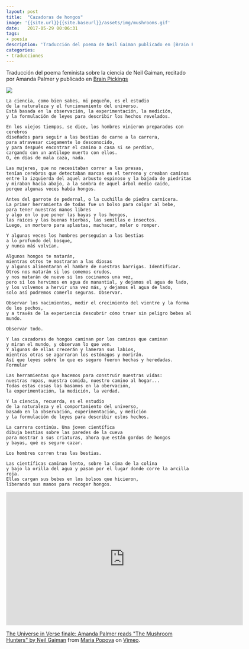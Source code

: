 ```yaml
---
layout: post
title:  "Cazadoras de hongos"
image: '{{site.url}}{{site.baseurl}}/assets/img/mushrooms.gif'
date:   2017-05-29 00:06:31
tags:
- poesía
description: 'Traducción del poema de Neil Gaiman publicado en [Brain Picking](http://bit.ly/2rNRWZc)'
categories:
- traducciones
---
```



Traducción del poema feminista sobre la ciencia de Neil Gaiman, recitado por Amanda Palmer y  publicado en [Brain Pickings](http://bit.ly/2rNRWZc)

![]({{site.url}}{{site.baseurl}}/assets/img/mushroom.gif)

    La ciencia, como bien sabes, mi pequeño, es el estudio
    de la naturaleza y el funcionamiento del universo.
    Está basada en la observación, la experimentación, la medición,
    y la formulación de leyes para describir los hechos revelados.

    En los viejos tiempos, se dice, los hombres vinieron preparados con cerebros
	diseñados para seguir a las bestias de carne a la carrera,
	para atravesar ciegamente lo desconocido,
	y para después encontrar el camino a casa si se perdían,
	cargando con un antilope muerto con ellos.
	O, en días de mala caza, nada.

	Las mujeres, que no necesitaban correr a las presas,
	tenían cerebros que detectaban marcas en el terreno y creaban caminos
	entre la izquierda del aquel arbusto espinoso y la bajada de piedritas
	y miraban hacia abajo, a la sombra de aquel árbol medio caido,
	porque algunas veces había hongos.

	Antes del garrote de pedernal, o la cuchilla de piedra carnicera.
	La primer herramienta de todas fue un bolso para colgar al bebe,
	para tener nuestras manos libres
	y algo en lo que poner las bayas y los hongos,
	las raíces y las buenas hierbas, las semillas e insectos.
	Luego, un mortero para aplastas, machacar, moler o romper.

	Y algunas veces los hombres perseguían a las bestias
	a lo profundo del bosque,
	y nunca máś volvían.

	Algunos hongos te matarán,
	mientras otros te mostraran a las diosas
	y algunos alimentaran el hambre de nuestras barrigas. Identificar.
	Otros nos matarán si los comemos crudos,
	y nos matarán de nuevo si los cocinamos una vez,
	pero si los hervimos en agua de manantial, y dejamos el agua de lado,
	y los volvemos a hervir una vez más, y dejamos el agua de lado,
	solo así podremos comerlo seguras. Observar.

	Observar los nacimientos, medir el crecimiento del vientre y la forma de los pechos,
	y a través de la experiencia descubrir cómo traer sin peligro bebes al mundo.

	Observar todo.

	Y las cazadoras de hongos caminan por los caminos que caminan
	y miran el mundo, y observan lo que ven.
	Y algunas de ellas crecerán y lameran sus labios,
	mientras otras se agarraran los estómagos y morirán.
	Así que leyes sobre lo que es seguro fueron hechas y heredadas. Formular

	Las herramientas que hacemos para construir nuestras vidas:
	nuestras ropas, nuestra comida, nuestro camino al hogar...
	Todas estas cosas las basamos en la obervación,
	la experimentación, la medición, la verdad.

	Y la ciencia, recuerda, es el estudio
	de la naturaleza y el comportamiento del universo,
	basado en la observación, experimentación, y medición
	y la formulación de leyes para describir estos hechos.

	La carrera continúa. Una joven científica
	dibuja bestias sobre las paredes de la cueva
	para mostrar a sus criaturas, ahora que están gordos de hongos
	y bayas, qué es seguro cazar.

	Los hombres corren tras las bestias.

	Las científicas caminan lento, sobre la cima de la colina
	y bajo la orilla del agua y pasan por el lugar donde corre la arcilla roja.
	Ellas cargan sus bebes en los bolsos que hicieron,
	liberando sus manos para recoger hongos.

<p><iframe src="https://player.vimeo.com/video/214686538" align="middle" width="640" height="360" frameborder="0" allowfullscreen=""> </iframe>

<p><a href="https://vimeo.com/214686538">The Universe in Verse finale: Amanda Palmer reads &quot;The Mushroom Hunters&quot; by Neil Gaiman</a> from <a href="https://vimeo.com/brainpicker">Maria Popova</a> on <a href="https://vimeo.com">Vimeo</a>.</p>
